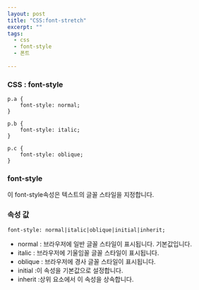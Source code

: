 ```yaml
---
layout: post
title: "CSS:font-stretch"
excerpt: ""
tags: 
  - css
  - font-style
  - 폰트
  
---
```



### CSS : font-style
```
p.a {
    font-style: normal;
}

p.b {
    font-style: italic;
}

p.c {
    font-style: oblique;
}
```
### font-style

이 font-style속성은 텍스트의 글꼴 스타일을 지정합니다.

### 속성 값

`font-style: normal|italic|oblique|initial|inherit;`

+ normal : 브라우저에 일반 글꼴 스타일이 표시됩니다. 기본값입니다.
+ italic : 브라우저에 기울임꼴 글꼴 스타일이 표시됩니다.
+ oblique	 : 브라우저에 경사 글꼴 스타일이 표시됩니다.
+ initial :이 속성을 기본값으로 설정합니다.
+ inherit :상위 요소에서 이 속성을 상속합니다.
